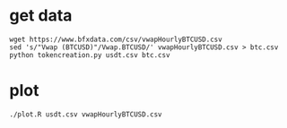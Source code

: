 # get data

```
wget https://www.bfxdata.com/csv/vwapHourlyBTCUSD.csv
sed 's/"Vwap (BTCUSD)"/Vwap.BTCUSD/' vwapHourlyBTCUSD.csv > btc.csv
python tokencreation.py usdt.csv btc.csv
```

# plot
```
./plot.R usdt.csv vwapHourlyBTCUSD.csv
```
